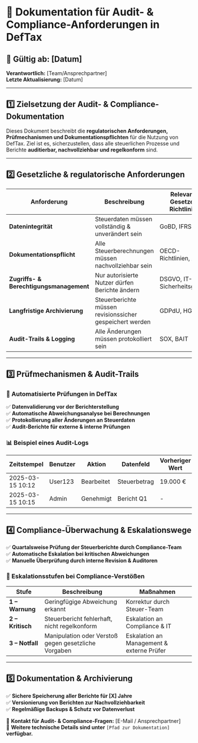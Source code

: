 # 📌 Dokumentation für Audit- & Compliance-Anforderungen in DefTax

## 📅 **Gültig ab:** [Datum]  
**Verantwortlich:** [Team/Ansprechpartner]  
**Letzte Aktualisierung:** [Datum]  

---
## **1️⃣ Zielsetzung der Audit- & Compliance-Dokumentation**
Dieses Dokument beschreibt die **regulatorischen Anforderungen, Prüfmechanismen und Dokumentationspflichten** für die Nutzung von DefTax. Ziel ist es, sicherzustellen, dass alle steuerlichen Prozesse und Berichte **auditierbar, nachvollziehbar und regelkonform** sind.

---
## **2️⃣ Gesetzliche & regulatorische Anforderungen**
| Anforderung | Beschreibung | Relevante Gesetze & Richtlinien |
|------------|-------------|------------------------------|
| **Datenintegrität** | Steuerdaten müssen vollständig & unverändert sein | GoBD, IFRS, HGB |
| **Dokumentationspflicht** | Alle Steuerberechnungen müssen nachvollziehbar sein | OECD-Richtlinien, AO |
| **Zugriffs- & Berechtigungsmanagement** | Nur autorisierte Nutzer dürfen Berichte ändern | DSGVO, IT-Sicherheitsgesetz |
| **Langfristige Archivierung** | Steuerberichte müssen revisionssicher gespeichert werden | GDPdU, HGB |
| **Audit-Trails & Logging** | Alle Änderungen müssen protokolliert sein | SOX, BAIT |

---
## **3️⃣ Prüfmechanismen & Audit-Trails**
### **🔹 Automatisierte Prüfungen in DefTax**
✅ **Datenvalidierung vor der Berichterstellung**  
✅ **Automatische Abweichungsanalyse bei Berechnungen**  
✅ **Protokollierung aller Änderungen an Steuerdaten**  
✅ **Audit-Berichte für externe & interne Prüfungen**  

### **📊 Beispiel eines Audit-Logs**
| Zeitstempel | Benutzer | Aktion | Datenfeld | Vorheriger Wert | Neuer Wert |
|------------|---------|--------|----------|----------------|------------|
| 2025-03-15 10:12 | User123 | Bearbeitet | Steuerbetrag | 19.000 € | 20.000 € |
| 2025-03-15 10:15 | Admin | Genehmigt | Bericht Q1 | - | Bestätigt |

---
## **4️⃣ Compliance-Überwachung & Eskalationswege**
✅ **Quartalsweise Prüfung der Steuerberichte durch Compliance-Team**  
✅ **Automatische Eskalation bei kritischen Abweichungen**  
✅ **Manuelle Überprüfung durch interne Revision & Auditoren**  

### **🚨 Eskalationsstufen bei Compliance-Verstößen**
| Stufe | Beschreibung | Maßnahmen |
|-------|-------------|------------|
| **1 – Warnung** | Geringfügige Abweichung erkannt | Korrektur durch Steuer-Team |
| **2 – Kritisch** | Steuerbericht fehlerhaft, nicht regelkonform | Eskalation an Compliance & IT |
| **3 – Notfall** | Manipulation oder Verstoß gegen gesetzliche Vorgaben | Eskalation an Management & externe Prüfer |

---
## **5️⃣ Dokumentation & Archivierung**
✅ **Sichere Speicherung aller Berichte für [X] Jahre**  
✅ **Versionierung von Berichten zur Nachvollziehbarkeit**  
✅ **Regelmäßige Backups & Schutz vor Datenverlust**  

📩 **Kontakt für Audit- & Compliance-Fragen:** [E-Mail / Ansprechpartner]  
📂 **Weitere technische Details sind unter** `[Pfad zur Dokumentation]` **verfügbar.**

